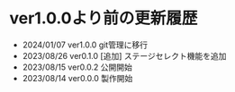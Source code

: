 # ver1.0.0より前の更新履歴
- 2024/01/07 ver1.0.0 git管理に移行
- 2023/08/26 ver0.1.0 [追加] ステージセレクト機能を追加
- 2023/08/15 ver0.0.2 公開開始
- 2023/08/14 ver0.0.0 製作開始
